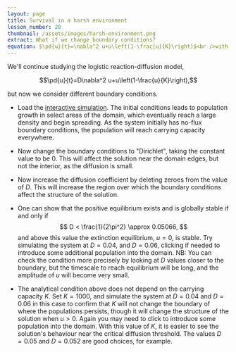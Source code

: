 ```yaml
---
layout: page
title: Survival in a harsh environment
lesson_number: 20
thumbnail: /assets/images/harsh-environment.png
extract: What if we change boundary conditions?
equation: $\pd{u}{t}=\nabla^2 u+u\left(1-\frac{u}{K}\right)$<br />with no-flux boundary conditions
---
```

We'll continue studying the logistic reaction-diffusion model,

$$\pd{u}{t}=D\nabla^2 u+u\left(1-\frac{u}{K}\right),$$

but now we consider different boundary conditions.

* Load the [interactive simulation](/sim/?preset=harshEnvironment). The initial conditions leads to population growth in select areas of the domain, which eventually reach a large density and begin spreading. As the system initially has no-flux boundary conditions, the population will reach carrying capacity everywhere.

* Now change the boundary conditions to "Dirichlet", taking the constant value to be $0$. This will affect the solution near the domain edges, but not the interior, as the diffusion is small.

* Now increase the diffusion coefficient by deleting zeroes from the value of $D$. This will increase the region over which the boundary conditions affect the structure of the solution. 

* One can show that the positive equilibrium exists and is globally stable if and only if
$$
D < \frac{1}{2\pi^2} \approx 0.05066,
$$
and above this value the extinction equilibrium, $u=0$, is stable. Try simulating the system at $D=0.04$, and $D=0.06$, clicking if needed to introduce some additional population into the domain. NB: You can check the condition more precisely by looking at $D$ values closer to the boundary, but the timescale to reach equilibrium will be long, and the amplitude of $u$ will become very small.

* The analytical condition above does not depend on the carrying capacity $K$. Set $K=1000$, and simulate the system at $D=0.04$ and $D=0.06$ in this case to confirm that $K$ will not change the boundary of where the populations persists, though it will change the structure of the solution when $u>0$. Again you may need to click to introduce some population into the domain. With this value of $K$, it is easier to see the solution's behaviour near the critical diffusion threshold. The values $D=0.05$ and $D=0.052$ are good choices, for example.
